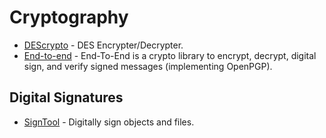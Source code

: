 # Cryptography

- [DEScrypto](https://github.com/DedSecInside/DEScrypto) - DES Encrypter/Decrypter.
- [End-to-end](https://github.com/google/end-to-end) - End-To-End is a crypto library to encrypt, decrypt, digital sign, and verify signed messages (implementing OpenPGP).

## Digital Signatures
- [SignTool](https://www.linux.org/docs/man1/signtool.html) - Digitally sign objects and files.


